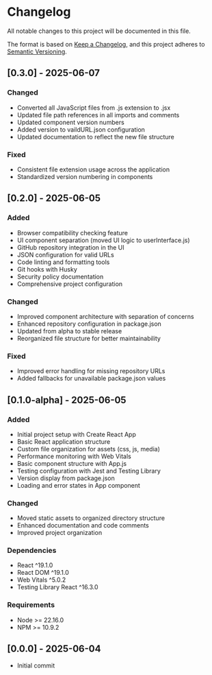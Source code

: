 # Changelog

All notable changes to this project will be documented in this file.

The format is based on [Keep a Changelog](https://keepachangelog.com/en/1.0.0/),
and this project adheres to [Semantic Versioning](https://semver.org/spec/v2.0.0.html).

## [0.3.0] - 2025-06-07

### Changed
- Converted all JavaScript files from .js extension to .jsx
- Updated file path references in all imports and comments
- Updated component version numbers
- Added version to vaildURL.json configuration
- Updated documentation to reflect the new file structure

### Fixed
- Consistent file extension usage across the application
- Standardized version numbering in components

## [0.2.0] - 2025-06-05

### Added
- Browser compatibility checking feature
- UI component separation (moved UI logic to userInterface.js)
- GitHub repository integration in the UI
- JSON configuration for valid URLs
- Code linting and formatting tools
- Git hooks with Husky
- Security policy documentation
- Comprehensive project configuration

### Changed
- Improved component architecture with separation of concerns
- Enhanced repository configuration in package.json
- Updated from alpha to stable release
- Reorganized file structure for better maintainability

### Fixed
- Improved error handling for missing repository URLs
- Added fallbacks for unavailable package.json values

## [0.1.0-alpha] - 2025-06-05

### Added
- Initial project setup with Create React App
- Basic React application structure
- Custom file organization for assets (css, js, media)
- Performance monitoring with Web Vitals
- Basic component structure with App.js
- Testing configuration with Jest and Testing Library
- Version display from package.json
- Loading and error states in App component

### Changed
- Moved static assets to organized directory structure
- Enhanced documentation and code comments
- Improved project organization

### Dependencies
- React ^19.1.0
- React DOM ^19.1.0
- Web Vitals ^5.0.2
- Testing Library React ^16.3.0

### Requirements
- Node >= 22.16.0
- NPM >= 10.9.2

## [0.0.0] - 2025-06-04
- Initial commit